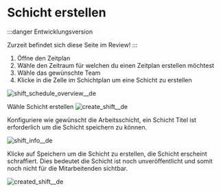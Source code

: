 # Schicht erstellen

:::danger Entwicklungsversion

Zurzeit befindet sich diese Seite im Review!
:::

1. Öffne den Zeitplan
2. Wähle den Zeitraum für welchen du einen Zeitplan erstellen möchtest
3. Wähle das gewünschte Team
4. Klicke in die Zelle im Schichtplan um eine Schicht zu erstellen

![shift_schedule_overview__de](//assets/shift_schedule_overview__de.webp)

Wähle Schicht erstellen
![create_shift__de](//assets/create_shift__de.webp)

Konfiguriere wie gewünscht die Arbeitsschicht, ein Schicht Titel ist erforderlich um die Schicht speichern zu können.

![shift_info__de](//assets/shift_info__de.webp)

Klicke auf Speichern um die Schicht zu erstellen, die Schicht erscheint schraffiert. Dies bedeutet die Schicht ist noch unveröffentlicht und somit noch nicht für die Mitarbeitenden sichtbar.

![created_shift__de](//assets/created_shift__de.webp)
